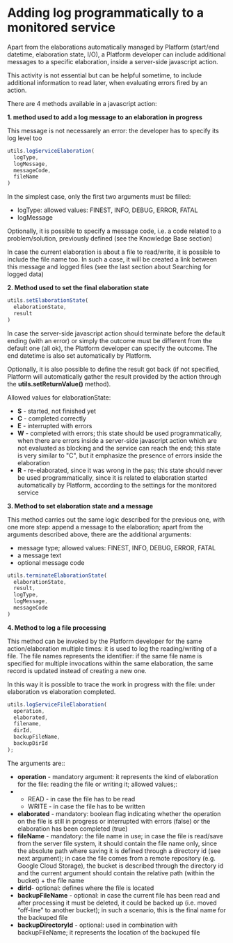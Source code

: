 # Adding log programmatically to a monitored service

Apart from the elaborations automatically managed by Platform \(start/end datetime, elaboration state, I/O\), a Platform developer can include additional messages to a specific elaboration, inside a server-side javascript action.

This activity is not essential but can be helpful sometime, to include additional information to read later, when evaluating errors fired by an action.

There are 4 methods available in a javascript action:

**1. method used to add a log message to an elaboration in progress**

This message is not necessarely an error: the developer has to specify its log level too

```javascript
utils.logServiceElaboration(
  logType,
  logMessage,
  messageCode,
  fileName
)
```

In the simplest case, only the first two arguments must be filled:

* logType: allowed values: FINEST, INFO, DEBUG, ERROR, FATAL
* logMessage

Optionally, it is possible to specify a message code, i.e. a code related to a problem/solution, previously defined \(see the Knowledge Base section\)

In case the current elaboration is about a file to read/write, it is possible to include the file name too. In such a case, it will be created a link between this message and logged files \(see the last section about Searching for logged data\)

**2. Method used to set the final elaboration state**

```javascript
utils.setElaborationState(
  elaborationState,
  result
)
```

In case the server-side javascript action should terminate before the default ending \(with an error\) or simply the outcome must be different from the default one \(all ok\), the Platform developer can specify the outcome. The end datetime is also set automatically by Platform.

Optionally, it is also possible to define the result got back \(if not specified, Platform will automatically gather the result provided by the action through the **utils.setReturnValue\(\)** method\).

Allowed values for elaborationState:

* **S** - started, not finished yet
* **C** - completed correctly
* **E** - interrupted with errors
* **W** - completed with errors; this state should be used programmatically, when there are errors inside a server-side javascript action which are not evaluated as blocking and the service can reach the end; this state is very similar to "C", but it emphasize the presence of errors inside the elaboration
* **R** - re-elaborated, since it was wrong in the pas; this state should never be used programmatically, since it is related to elaboration started automatically by Platform, according to the settings for the monitored service

**3. Method to set elaboration state and a message**

This method carries out the same logic described for the previous one, with one more step: append a message to the elaboration; apart from the arguments described above, there are the additional arguments:

* message type; allowed values: FINEST, INFO, DEBUG, ERROR, FATAL
* a message text
* optional message code

```javascript
utils.terminateElaborationState(
  elaborationState,
  result,
  logType, 
  logMessage,
  messageCode
)
```

**4. Method to log a file processing**

This method can be invoked by the Platform developer for the same action/elaboration multiple times: it is used to log the reading/writing of a file. The file names represents the identifier: if the same file name is specified for multiple invocations within the same elaboration, the same record is updated instead of creating a new one.

In this way it is possible to trace the work in progress with the file: under elaboration vs elaboration completed.

```javascript
utils.logServiceFileElaboration(
  operation,
  elaborated,
  filename,
  dirId,
  backupFileName,
  backupDirId
);
```

The arguments are::

* **operation** - mandatory argument: it represents the kind of elaboration for the file: reading the file or writing it; allowed values;:
* * READ - in case the file has to be read
  * WRITE - in case the file has to be written
* **elaborated** - mandatory: boolean flag indicating whether the operation on the file is still in progress or interrupted with errors \(false\) or the elaboration has been completed \(true\)
* **fileName** - mandatory: the file name in use; in case the file is read/save from the server file system, it should contain the file name only, since the absolute path where saving it is defined through a directory id \(see next argument\); in case the file comes from a remote repository \(e.g. Google Cloud Storage\), the bucket is described through the directory id and the current argument should contain the relative path \(within the bucket\) + the file name
* **dirId**- optional: defines where the file is located
* **backupFileName** - optional: in case the current file has been read and after processing it must be deleted, it could be backed up \(i.e. moved “off-line” to another bucket\); in such a scenario, this is the final name for the backuped file
* **backupDirectoryId** - optional: used in combination with backupFileName; it represents the location of the backuped file

